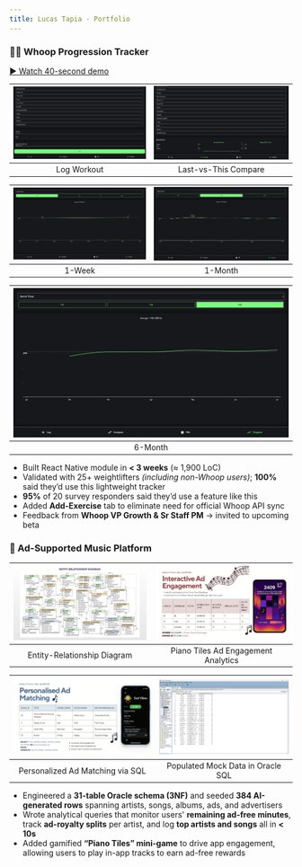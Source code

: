 ```yaml
---
title: Lucas Tapia - Portfolio
---
```


### 🏋️‍♂️ Whoop Progression Tracker  
[▶ Watch 40-second demo](https://www.youtube.com/watch?v=nXn7U-w8vI4)

| <img src="images/tracker-log.png" width="600" alt="Log Workout"> | <img src="images/tracker-compare.png" width="600" alt="Last-vs-This Compare"> |
|:--:|:--:|
| Log Workout | Last-vs-This Compare |

| <img src="images/tracker-1week.png" width="600" alt="1-Week Progress"> | <img src="images/tracker-1month.png" width="600" alt="1-Month Progress"> |
|:--:|:--:|
| 1-Week | 1-Month |

| <img src="images/tracker-6month.png" width="600" alt="6-Month Progress"> |
|:--:|
| 6-Month |



- Built React Native module in **< 3 weeks** (≈ 1,900 LoC)  
- Validated with 25+ weightlifters _(including non-Whoop users)_; **100%** said they’d use this lightweight tracker  
- **95%** of 20 survey responders said they’d use a feature like this  
- Added **Add-Exercise** tab to eliminate need for official Whoop API sync  
- Feedback from **Whoop VP Growth & Sr Staff PM** → invited to upcoming beta

### 🎵 Ad-Supported Music Platform

| ![](images/erd.png) | ![](images/ad-engagement.png) |
|:--:|:--:|
| Entity-Relationship Diagram | Piano Tiles Ad Engagement Analytics |

| ![](images/personalized-ads.png) | ![](images/user-data.png) |
|:--:|:--:|
| Personalized Ad Matching via SQL | Populated Mock Data in Oracle SQL |

- Engineered a **31-table Oracle schema (3NF)** and seeded **384 AI-generated rows** spanning artists, songs, albums, ads, and advertisers
- Wrote analytical queries that monitor users' **remaining ad-free minutes**, track **ad-royalty splits** per artist, and log **top artists and songs** all in **< 10s**
- Added gamified **“Piano Tiles” mini-game** to drive app engagement, allowing users to play in-app tracks to earn ad-free rewards
